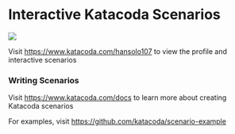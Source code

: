 # Interactive Katacoda Scenarios

[![](http://shields.katacoda.com/katacoda/hansolo107/count.svg)](https://www.katacoda.com/hansolo107 "Get your profile on Katacoda.com")

Visit https://www.katacoda.com/hansolo107 to view the profile and interactive scenarios

### Writing Scenarios
Visit https://www.katacoda.com/docs to learn more about creating Katacoda scenarios

For examples, visit https://github.com/katacoda/scenario-example
